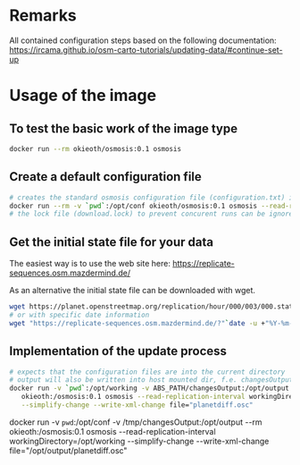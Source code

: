 # Remarks
All contained configuration steps based on the following documentation: 
https://ircama.github.io/osm-carto-tutorials/updating-data/#continue-set-up

# Usage of the image
## To test the basic work of the image type 

```bash
docker run --rm okieoth/osmosis:0.1 osmosis
```

## Create a default configuration file

```bash
# creates the standard osmosis configuration file (configuration.txt) in the current directory
docker run --rm -v `pwd`:/opt/conf okieoth/osmosis:0.1 osmosis --read-replication-interval-init workingDirectory=/opt/conf
# the lock file (download.lock) to prevent concurent runs can be ignored
```

## Get the initial state file for your data
The easiest way is to use the web site here: https://replicate-sequences.osm.mazdermind.de/

As an alternative the initial state file can be downloaded with wget.
```bash
wget https://planet.openstreetmap.org/replication/hour/000/003/000.state.txt -O "$WORKOSM_DIR/state.txt"
# or with specific date information
wget "https://replicate-sequences.osm.mazdermind.de/?"`date -u +"%Y-%m-%d"`"T00:00:00Z" -O $WORKOSM_DIR/state.txt
```

## Implementation of the update process
 ```bash
# expects that the configuration files are into the current directory
# output will also be written into host mounted dir, f.e. changesOutput
docker run -v `pwd`:/opt/working -v ABS_PATH/changesOutput:/opt/output --rm \
    okieoth:/osmosis:0.1 osmosis --read-replication-interval workingDirectory=/opt/working \
    --simplify-change --write-xml-change file="planetdiff.osc"
```
docker run -v `pwd`:/opt/conf -v /tmp/changesOutput:/opt/output --rm okieoth:/osmosis:0.1 osmosis --read-replication-interval workingDirectory=/opt/working --simplify-change --write-xml-change file="/opt/output/planetdiff.osc"

